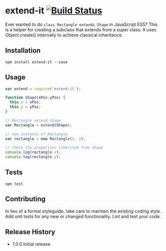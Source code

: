 # extend-it [![Build Status](https://travis-ci.org/reinaldo13/extend-it.svg?branch=master)](https://travis-ci.org/reinaldo13/extend-it)
Ever wanted to do `class Rectangle extends Shape` in JavaScript ES5? This is a helper for creating a subclass that extends from a super class. It uses Object.create() internally to achieve classical inheritance.

## Installation
```shell
npm install extend-it --save
```

## Usage
```javascript
var extend = require('extend-it');

function Shape(xPos,yPos) {
  this.x = xPos;
  this.y = yPos;
}

// Rectangle extend Shape
var Rectangle = extend(Shape);

// new instance of Rectangle
var rectangle = new Rectangle(1, 2);

// check the properties inherited from Shape
console.log(rectangle.x);
console.log(rectangle.y);
```

## Tests
```shell
npm test
```

## Contributing
In lieu of a formal styleguide, take care to maintain the existing coding style.
Add unit tests for any new or changed functionality. Lint and test your code.

## Release History
* 1.0.0 Initial release
